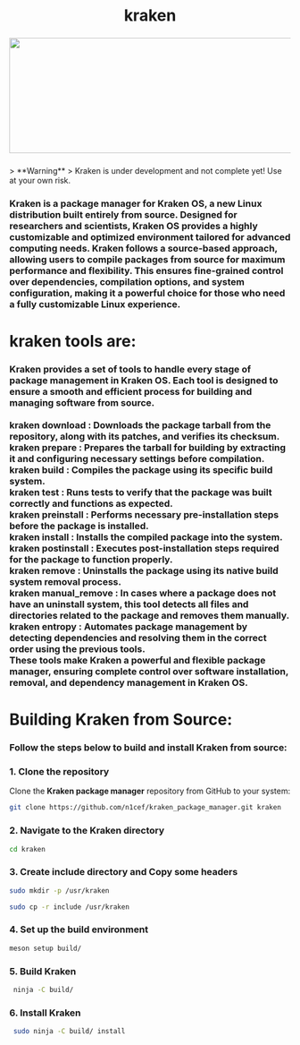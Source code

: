 <h1 align="center">kraken</h1>

###

<div align="center">
  <img height="206"  width="600" src="https://imgs.search.brave.com/hZJY8nXgx1plSBgvPnhx3qQ8F4Odp5bMX2cKbJ2fBL8/rs:fit:860:0:0:0/g:ce/aHR0cHM6Ly9pbWFn/ZXMtd2l4bXAtZWQz/MGE4NmI4YzRjYTg4/Nzc3MzU5NGMyLndp/eG1wLmNvbS9pLzY1/MjEyMzU5LTU1ZDct/NDAxNS1hNTk1LWVh/ODkzZWM1YmQ5Ny9k/Z2ZmZDdnLTJkODJk/NDY5LWQzZmMtNGU0/My05MjJhLTU2OWI0/ODc3ZTQ5Yi5qcGc" />
</div>

###
<div align="left">
  > **Warning**  
  > Kraken is under development and not complete yet! Use at your own risk.

  <h3>
    Kraken is a package manager for Kraken OS, a new Linux distribution built entirely from source. Designed for researchers and scientists, Kraken OS provides a highly customizable and optimized environment tailored for advanced computing needs. Kraken follows a source-based approach, allowing users to compile packages from source for maximum performance and flexibility. This ensures fine-grained control over dependencies, compilation options, and system configuration, making it a powerful choice for those who need a fully customizable Linux experience.
  </h3>
</div>




###

<h1 align="left">kraken tools are:</h1>

###

<h3 align="left">Kraken provides a set of tools to handle every stage of package management in Kraken OS. Each tool is designed to ensure a smooth and efficient process for building and managing software from source.<br><br>kraken download : Downloads the package tarball from the repository, along with its patches, and verifies its checksum.<br>kraken prepare : Prepares the tarball for building by extracting it and configuring necessary settings before compilation.<br>kraken build : Compiles the package using its specific build system.<br>kraken test : Runs tests to verify that the package was built correctly and functions as expected.<br>kraken preinstall : Performs necessary pre-installation steps before the package is installed.<br>kraken install : Installs the compiled package into the system.<br>kraken postinstall : Executes post-installation steps required for the package to function properly.<br>kraken remove : Uninstalls the package using its native build system removal process.<br>kraken manual_remove : In cases where a package does not have an uninstall system, this tool detects all files and directories related to the package and removes them manually.<br>kraken entropy : Automates package management by detecting dependencies and resolving them in the correct order using the previous tools.<br>These tools make Kraken a powerful and flexible package manager, ensuring complete control over software installation, removal, and dependency management in Kraken OS.</h3>

###

<h1 align="left">Building Kraken from Source:</h1>

###

<h3 align="left">Follow the steps below to build and install Kraken from source:</h3>

### 1. Clone the repository
Clone the **Kraken package manager** repository from GitHub to your system:
```sh
git clone https://github.com/n1cef/kraken_package_manager.git kraken

```
### 2. Navigate to the Kraken directory

```sh
cd kraken

```
### 3. Create include directory and Copy some headers

```sh
sudo mkdir -p /usr/kraken

sudo cp -r include /usr/kraken

```

### 4. Set up the build environment

```sh
meson setup build/


```

### 5.  Build Kraken

```sh
 ninja -C build/


```
### 6. Install Kraken

```sh
 sudo ninja -C build/ install


```



